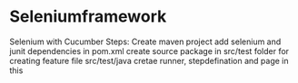 # Seleniumframework
Selenium with Cucumber
Steps:
Create maven project
add selenium and junit dependencies in pom.xml
create source package in src/test folder for creating feature file
src/test/java cretae runner, stepdefination and page in this 

